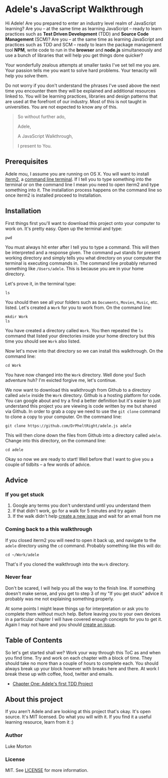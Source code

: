 # Adele's JavaScript Walkthrough

Hi Adele! Are you prepared to enter an industry level realm of JavaScript
learning? Are you – at the same time as learning JavaScript – ready to learn
practices such as **Test Driven Development** (TDD) and **Source Code Management**
(SCM)? Are you – at the same time as learning JavaScript and practices such as
TDD and SCM – ready to learn the package management tool **NPM**, write code to
run in the **browser** and **node.js** simultaneously and use a bunch of
libraries that will help you get things done quicker?

Your wonderfully zealous attempts at smaller tasks I've set tell me you are.
Your passion tells me you want to solve hard problems. Your tenacity will help
you solve them.

Do not worry if you don't understand the phrases I've used above the next time
you encounter them they will be explained and additional resources linked to.
You will be learning practices, libraries and design patterns that are used
at the forefront of our industry. Most of this is not taught in universities.
You are not expected to know any of this.

> So without further ado,
>
> Adele,
>
> A JavaScript Walkthrough,
>
> I present to You.

## Prerequisites

Adele mou, I assume you are running on OS X. You will want to install
[iterm2][install-iterm], a [command line terminal][cli]. If I tell you to type
something into the terminal or on the command line I mean you need to open
iterm2 and type something into it. The installation process happens on the
command line so once iterm2 is installed proceed to Installation.

## Installation

First things first you'll want to download this project onto your computer to
work on. It's pretty easy. Open up the terminal and type:

```
pwd
```

You must always hit enter after I tell you to type a command. This will then
be interpreted and a response given. The command `pwd` stands for present
working directory and simply tells you what directory on your computer the
terminal is executing commands in. The command line probably returned something
like `/Users/adele`. This is because you are in your home directory.

Let's prove it, in the terminal type:

```
ls
```

You should then see all your folders such as `Documents`, `Movies`, `Music`,
etc. listed. Let's created a `Work` for you to work from. On the command line:

```
mkdir Work
ls
```

You have created a directory called `Work`. You then repeated the `ls` command
that listed your directories inside your home directory but this time you
should see `Work` also listed.

Now let's move into that directory so we can install this walkthrough. On the
command line:

```
cd Work
```

You have now changed into the `Work` directory. Well done you! Such adventure
huh? I'm exicted forgive me, let's continue.

We now want to download this walkthrough from Github to a directory called
`adele` inside the `Work` directory. Github is a hosting platform for code.
You can google about and try a find a better definition but it's easier to
just understand this project you are viewing is code written by me but shared
via Github. In order to grab a copy we need to use the `git clone` command to
clone a copy to your computer. On the command line:

```
git clone https://github.com/DrPheltRight/adele.js adele
```

This will then clone down the files from Github into a directory called `adele`.
Change into this directory, on the command line:

```
cd adele
```

Okay so now we are ready to start! Well before that I want to give you a couple
of tidbits – a few words of advice.

## Advice

### If you get stuck

1. Google any terms you don't understand until you understand them
2. If that didn't work, go for a walk for 5 minutes and try again
3. If the walk didn't help [create a new issue][github-issue] and wait for an
   email from me

### Coming back to a this walkthrough

If you closed iterm2 you will need to open it back up, and navigate to the
`adele` directory using the `cd` command. Probably something like this will do:

```
cd ~/Work/adele
```

That's if you cloned the walkthrough into the `Work` directory.

### Never fear

Don't be scared, I will help you all the way to the finish line. If something
doesn't make sense, and you get to step 3 of my "If you get stuck" advice it
probably was me not explaining something properly.

At some points I might leave things up for interpretation or ask you to complete
them without much help. Before leaving you to your own devices in a particular
chapter I will have covered enough concepts for you to get it. Again I may
not have and you should [create an issue][github-issue].

## Table of Contents

So let's get started shall we? Work your way through this ToC as and when you
find time. Try and work on each chapter with a block of time. They should take
no more than a couple of hours to complete each. You should always break up your 
block however with breaks here and there. At work I break these up with coffee,
food, twitter and emails.

 - [Chapter One: Adele's first TDD Project][chapter-one]

## About this project

If you aren't Adele and are looking at this project that's okay. It's open
source. It's MIT licensed. Do what you will with it. If you find it a useful
learning resource, learn from it :)

### Author

Luke Morton

### License

MIT. See [LICENSE][license] for more information.

[install-iterm]: http://www.iterm2.com/
[cli]: http://en.wikipedia.org/wiki/Command-line_interface
[github-issue]: https://github.com/DrPheltRight/adele.js/issues/new
[chapter-one]: https://github.com/DrPheltRight/adele.js/tree/develop/01-adeles-first-tdd-project
[license]: https://github.com/DrPheltRight/adele.js/tree/develop/LICENSE

